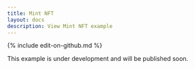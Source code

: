 ```yaml
---
title: Mint NFT
layout: docs
description: View Mint NFT example
---
```

{% include edit-on-github.md %}

This example is under development and will be published soon.
